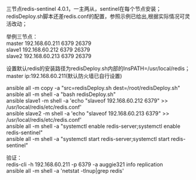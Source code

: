 三节点redis-sentinel 4.0.1，一主两从，sentinel在每个节点安装；  
redisDeploy.sh脚本还差redis.conf的配置，参照示例已给出,根据实际情况可灵活改动；  

举例三节点：  
master 192.168.60.211   6379 26379  
slave1 192.168.60.212    6379 26379  
slave2 192.168.60.213    6379 26379  

设置默认redis的安装路径为redisDeploy.sh内部的InsPATH=/usr/local/redis；master ip:192.168.60.211(默认防火墙已自行设置)  

ansible all -m copy -a "src=redisDeploy.sh dest=/root/redisDeploy.sh"  
ansible all -m shell -a "bash redisDeploy.sh"  
ansible slave1 -m shell -a 'echo "slaveof 192.168.60.212 6379" >> /usr/local/redis/etc/redis.conf'  
ansible slave2 -m shell -a 'echo "slaveof 192.168.60.213 6379" >> /usr/local/redis/etc/redis.conf'  
ansible all -m shell -a "systemctl enable redis-server;systemctl enable redis-sentinel"  
ansible all -m shell -a "systemctl start redis-server;systemctl start redis-sentinel"  

验证：  
redis-cli -h 192.168.60.211 -p 6379 -a auggie321 info replication  
ansible all -m shell -a 'netstat -tlnup|grep redis'  